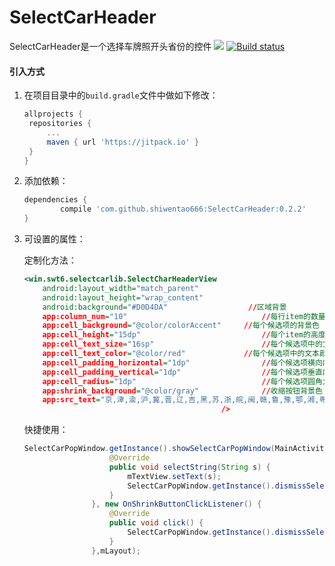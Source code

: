 # SelectCarHeader

SelectCarHeader是一个选择车牌照开头省份的控件
[![](https://jitpack.io/v/shiwentao666/SelectCarHeader.svg)](https://jitpack.io/#shiwentao666/SelectCarHeader)  [![Build status](https://ci.appveyor.com/api/projects/status/ewutryrubo5i23yi?svg=true)](https://ci.appveyor.com/project/shiwentao666/selectcarheader)
#### 引入方式

1. 在项目目录中的`build.gradle`文件中做如下修改：

   ```groovy
   allprojects {
   	repositories {
   		...
   		maven { url 'https://jitpack.io' }
   	}
   }

   ```

2. 添加依赖：

   ```groovy
   dependencies {
           compile 'com.github.shiwentao666:SelectCarHeader:0.2.2'
   }

   ```

3. 可设置的属性：

   定制化方法：

   ```xml
   <win.swt6.selectcarlib.SelectCharHeaderView
       android:layout_width="match_parent"
       android:layout_height="wrap_content"
       android:background="#D0D4DA"			         //区域背景
       app:column_num="10"								//每行item的数量
       app:cell_background="@color/colorAccent"		//每个候选项的背景色
       app:cell_height="15dp"							//每个item的高度
       app:cell_text_size="16sp"						//每个候选项中的文本大小
       app:cell_text_color="@color/red"				//每个候选项中的文本颜色
       app:cell_padding_horizontal="1dp"				//每个候选项横向内边距
       app:cell_padding_vertical="1dp"					//每个候选项垂直内边距
       app:cell_radius="1dp"							//每个候选项圆角大小
       app:shrink_background="@color/gray"				//收缩按钮背景色
       app:src_text="京,津,渝,沪,冀,晋,辽,吉,黑,苏,浙,皖,闽,赣,鲁,豫,鄂,湘,粤,琼,川,贵,云,陕,甘,青,蒙,桂,宁,新,藏,使,领,警,学,港,澳"				//要显示的文本数据
                                               />
   ```

   快捷使用：

    ```java
    SelectCarPopWindow.getInstance().showSelectCarPopWindow(MainActivity.this, new OnItemClickListener() {
                       @Override
                       public void selectString(String s) {
                           mTextView.setText(s);
                           SelectCarPopWindow.getInstance().dismissSelectCarPopWindow();
                       }
                   }, new OnShrinkButtonClickListener() {
                       @Override
                       public void click() {
                           SelectCarPopWindow.getInstance().dismissSelectCarPopWindow();
                       }
                   },mLayout);
    ```

